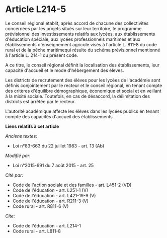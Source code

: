# Article L214-5

Le conseil régional établit, après accord de chacune des collectivités concernées par les projets situés sur leur territoire,
le programme prévisionnel des investissements relatifs aux lycées, aux établissements d'éducation spéciale, aux lycées
professionnels maritimes et aux établissements d'enseignement agricole visés à l'article L. 811-8 du code rural et de la
pêche maritimequi résulte du schéma prévisionnel mentionné à l'article L. 214-1 du présent code.

A ce titre, le conseil régional définit la localisation des établissements, leur capacité d'accueil et le mode d'hébergement
des élèves.

Les districts de recrutement des élèves pour les lycées de l'académie sont définis conjointement par le recteur et le conseil
régional, en tenant compte des critères d'équilibre démographique, économique et social et en veillant à la mixité sociale.
Toutefois, en cas de désaccord, la délimitation des districts est arrêtée par le recteur. 

L'autorité académique affecte les élèves dans les lycées publics en tenant compte des capacités d'accueil des établissements.

**Liens relatifs à cet article**

_Anciens textes_:

  - Loi n°83-663 du 22 juillet 1983 - art. 13 (Ab)

_Modifié par_:

  - Loi n°2015-991 du 7 août 2015 - art. 25

_Cité par_:

  - Code de l'action sociale et des familles - art. L451-2 (VD)
  - Code de l'éducation - art. L251-1 (V)
  - Code de l'éducation - art. L421-19-9 (V)
  - Code de l'éducation - art. R211-3 (V)
  - Code rural - art. R811-6 (V)

_Cite_:

  - Code de l'éducation - art. L214-1
  - Code rural - art. L811-8
